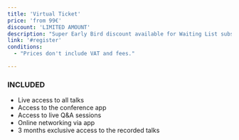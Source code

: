 ```yaml
---
title: 'Virtual Ticket'
price: 'from 99€'
discount: 'LIMITED AMOUNT'
description: "Super Early Bird discount available for Waiting List subscribers"
link: '#register'
conditions:
  - "Prices don't include VAT and fees."

---
```


### INCLUDED

- Live access to all talks
- Access to the conference app
- Access to live Q&A sessions
- Online networking via app
- 3 months exclusive access to the recorded talks
